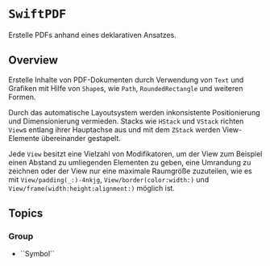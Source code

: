 # ``SwiftPDF``

Erstelle PDFs anhand eines deklarativen Ansatzes.

## Overview

Erstelle Inhalte von PDF-Dokumenten durch Verwendung von ``Text`` und Grafiken 
mit Hilfe von ``Shape``s, wie ``Path``, ``RoundedRectangle`` und weiteren Formen.

Durch das automatische Layoutsystem werden inkonsistente Positionierung und Dimensionierung vermieden.
Stacks wie ``HStack`` und ``VStack`` richten ``View``s entlang ihrer Hauptachse aus 
und mit dem ``ZStack`` werden View-Elemente übereinander gestapelt.

Jede ``View`` besitzt eine Vielzahl von Modifikatoren,
um der View zum Beispiel einen Abstand zu umliegenden Elementen zu geben, 
eine Umrandung zu zeichnen oder der View nur eine maximale Raumgröße zuzuteilen,
wie es mit ``View/padding(_:)-4nkjg``,
``View/border(color:width:)`` und
``View/frame(width:height:alignment:)`` möglich ist.

## Topics

### <!--@START_MENU_TOKEN@-->Group<!--@END_MENU_TOKEN@-->

- <!--@START_MENU_TOKEN@-->``Symbol``<!--@END_MENU_TOKEN@-->
